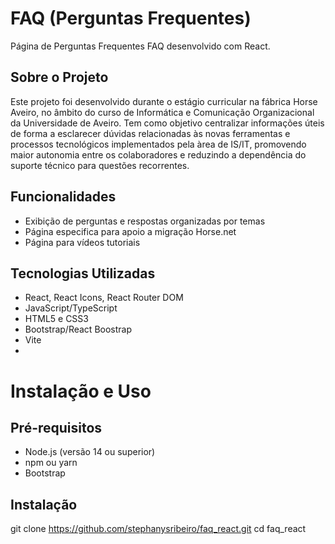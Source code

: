 # FAQ (Perguntas Frequentes)

Página de Perguntas Frequentes FAQ desenvolvido com React. 

## Sobre o Projeto 

Este projeto foi desenvolvido durante o estágio curricular na fábrica Horse Aveiro, no âmbito do curso de Informática e Comunicação Organizacional da Universidade de Aveiro. Tem como objetivo centralizar informações úteis de forma a esclarecer dúvidas relacionadas às novas ferramentas e processos tecnológicos implementados pela àrea de IS/IT, promovendo maior autonomia entre os colaboradores e reduzindo a dependência do suporte técnico para questões recorrentes. 

## Funcionalidades 
- Exibição de perguntas e respostas organizadas por temas
- Página especifica para apoio a migração Horse.net
- Página para vídeos tutoriais

## Tecnologias Utilizadas
- React, React Icons, React Router DOM
- JavaScript/TypeScript
- HTML5 e CSS3
- Bootstrap/React Boostrap
- Vite
- 

  # Instalação e Uso

  ## Pré-requisitos
  - Node.js (versão 14 ou superior)
  - npm ou yarn
  - Bootstrap
 
  ## Instalação
  
  git clone https://github.com/stephanysribeiro/faq_react.git
  cd faq_react
